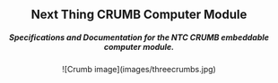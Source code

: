 ## <center>Next Thing CRUMB Computer Module</center>

##### <center>Specifications and Documentation for the NTC CRUMB embeddable computer module.</center>


<center>![Crumb image](images/threecrumbs.jpg)</center>